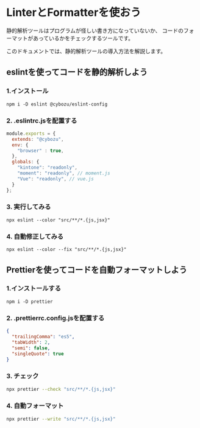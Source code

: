 # LinterとFormatterを使おう

静的解析ツールはプログラムが怪しい書き方になっていないか、
コードのフォーマットがあっているかをチェックするツールです。

このドキュメントでは、静的解析ツールの導入方法を解説します。

## eslintを使ってコードを静的解析しよう

### 1.インストール
```
npm i -D eslint @cybozu/eslint-config
```

### 2. .eslintrc.jsを配置する
```javascript
module.exports = {
  extends: "@cybozu",
  env: {
    "browser" : true,
  },
  globals: {
    "kintone": "readonly",
    "moment": "readonly", // moment.js
    "Vue": "readonly", // vue.js
  }
};
```

### 3. 実行してみる

```
npx eslint --color "src/**/*.{js,jsx}"
```

### 4. 自動修正してみる

```
npx eslint --color --fix "src/**/*.{js,jsx}"
```

## Prettierを使ってコードを自動フォーマットしよう

### 1.インストールする
```
npm i -D prettier
```

### 2. .prettierrc.config.jsを配置する

```json
{
  "trailingComma": "es5",
  "tabWidth": 2,
  "semi": false,
  "singleQuote": true
}
```

### 3. チェック
```bash
npx prettier --check "src/**/*.{js,jsx}"
```

### 4. 自動フォーマット
```bash
npx prettier --write "src/**/*.{js,jsx}"
```